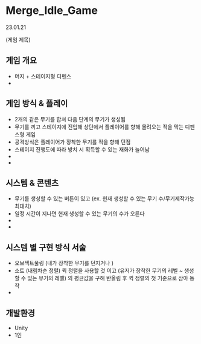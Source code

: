 # Merge_Idle_Game
 
23.01.21

(게임 제목)

## 게임 개요
 - 머지 + 스테이지형 디펜스
 - 
 
## 게임 방식 & 플레이
 - 2개의 같은 무기를 합쳐 다음 단계의 무기가 생성됨
 - 무기를 끼고 스테이지에 진입해 상단에서 플레이어를 향해 몰려오는 적을 막는 디펜스형  게임
 - 공격방식은 플레이어가 장착한 무기를 적을 향해 던짐
 - 스테이지 진행도에 따라 방치 시 획득할 수 있는 재화가 늘어남
 -  
 - 

## 시스템 & 콘텐츠
 - 무기를 생성할 수 있는 버튼이 있고 (ex. 현재 생성할 수 있는 무기 수/무기제작가능 최대치) 
 - 일정 시간이 지나면 현재 생성할 수 있는 무기의 수가 오른다
 - 
 - 

## 시스템 별 구현 방식 서술
 - 오브젝트풀링 (내가 장착한 무기를 던지거나 )
 - 소트 (내림차순 정렬) 퀵 정렬을 사용할 것 이고 (유저가 장착한 무기의 레벨 ~ 생성할 수 있는 무기의 레벨) 의 평균값을 구해 반올림 후 퀵 정렬의 첫 기준으로 삼아 동작
 - 

## 개발환경
 - Unity
 - 1인
